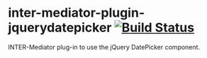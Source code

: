 # inter-mediator-plugin-jquerydatepicker [![Build Status](https://github.com/INTER-Mediator/inter-mediator-plugin-jquerydatepicker/actions/workflows/node.js.yml/badge.svg)](https://github.com/INTER-Mediator/inter-mediator-plugin-jquerydatepicker/actions/workflows/node.js.yml)
INTER-Mediator plug-in to use the jQuery DatePicker component.
